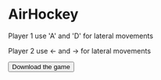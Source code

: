 # AirHockey

Player 1 use 'A' and 'D' for lateral movements

Player 2 use ← and → for lateral movements


<!DOCTYPE html> 
<html> 
   <body> 
      <p> 
         <!-- GFG is the name of the  
            file to be downloaded-->
         <!-- In order to run the code,  
            the location of the file  
            "geeksforgeeks.png" needs to  
            be changed to your local directory, 
            both the HTML and downloadable file  
            needs to be present in the same directory -->
         <a href="https://github.com/Ezhilvel/AirHockey/blob/master/Downloads/" download="AirHockey.zip"> 
         <button type="button">Download the game</button> 
         </a> 
   </body> 
</html> 
